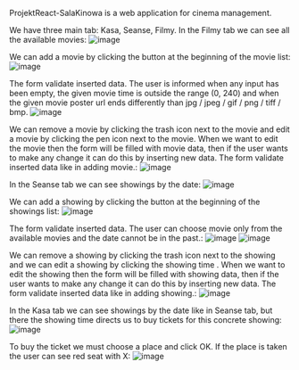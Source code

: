 ProjektReact-SalaKinowa is a web application for cinema management.

We have three main tab: Kasa, Seanse, Filmy.
In the Filmy tab we can see all the available movies:
![image](https://user-images.githubusercontent.com/62484042/166706092-0023df36-c52b-4709-9877-957d4d1061fd.png) 

We can add a movie by clicking the button at the beginning of the movie list:
![image](https://user-images.githubusercontent.com/62484042/166706548-b3545424-f2c4-41d4-859c-cede9de79262.png) 

The form validate inserted data. The user is informed when any input has been empty, the given movie time is outside the range (0, 240) and when the given movie poster url ends differently than jpg / jpeg / gif / png / tiff / bmp.
![image](https://user-images.githubusercontent.com/62484042/166707315-d12534cb-9c70-48e6-9f4b-0b6a57d46e18.png)

We can remove a movie by clicking the trash icon next to the movie and edit a movie by clicking the pen icon next to the movie. When we want to edit the movie then the form will be filled with movie data, then if the user wants to make any change it can do this by inserting new data. The form validate inserted data like in adding movie.:
![image](https://user-images.githubusercontent.com/62484042/166707928-58c9bbe7-2211-4997-8662-38bdfc0f1dac.png)



In the Seanse tab we can see showings by the date:
![image](https://user-images.githubusercontent.com/62484042/166711674-b205b86f-8251-4282-b76e-7f7dcb6c23a0.png) 

We can add a showing by clicking the button at the beginning of the showings list:
![image](https://user-images.githubusercontent.com/62484042/166711792-930a341a-b4b8-4434-949f-a104537ef9e5.png) 

The form validate inserted data. The user can choose movie only from the available movies and the date cannot be in the past.:
![image](https://user-images.githubusercontent.com/62484042/166711882-890c4d5c-6fdb-42ca-8526-c4a6c2df15b0.png) 
![image](https://user-images.githubusercontent.com/62484042/166712115-a044aab4-fd72-4c65-b795-259ef2f326d8.png) 

We can remove a showing by clicking the trash icon next to the showing and we can edit a showing by clicking the showing time . When we want to edit the showing then the form will be filled with showing data, then if the user wants to make any change it can do this by inserting new data. The form validate inserted data like in adding showing.:
![image](https://user-images.githubusercontent.com/62484042/166712233-a8b1eb82-fcca-4023-84ac-d7f4021e00ea.png) 



In the Kasa tab we can see showings by the date like in Seanse tab, but there the showing time directs us to buy tickets for this concrete showing:
![image](https://user-images.githubusercontent.com/62484042/166712344-17a93e35-81ce-468d-832e-75cb61bf941f.png) 

To buy the ticket we must choose a place and click OK. If the place is taken the user can see red seat with X:
 ![image](https://user-images.githubusercontent.com/62484042/166712585-7e6e6042-e1b3-430d-baca-6f2c6da3b5af.png) 
